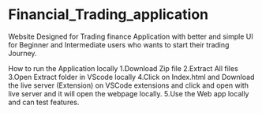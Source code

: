 # Financial_Trading_application
Website Designed for Trading finance Application with better and simple UI for Beginner and Intermediate users who wants to start their trading Journey.


How to run the Application locally
1.Download Zip file
2.Extract All files
3.Open Extract folder in VScode locally 
4.Click on Index.html and Download the live server (Extension) on VSCode extensions and click and open with live server and it will open the webpage locally. 
5.Use the Web app locally and can test features.

